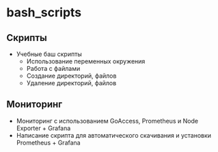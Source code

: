 # bash_scripts

## Скрипты

- Учебные баш скрипты
  - Использование переменных окружения
  - Работа с файлами
  - Создание директорий, файлов
  - Удаление директорий, файлов

## Мониторинг

- Мониторинг с использованием GoAccess, Prometheus и Node Exporter + Grafana
- Написание скрипта для автоматического скачивания и установки Prometheus + Grafana
